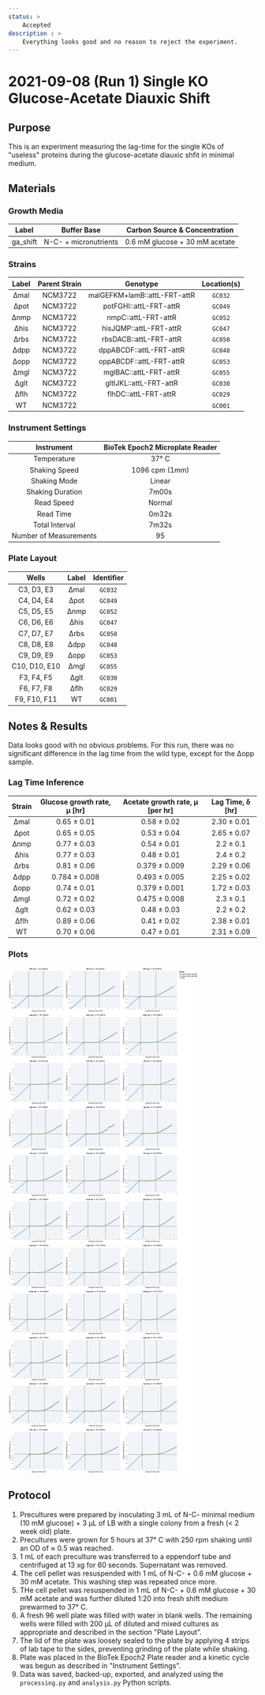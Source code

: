 ```yaml
---
status: >
    Accepted
description : >
    Everything looks good and no reason to reject the experiment. 
---
```


# 2021-09-08 (Run 1) Single KO Glucose-Acetate Diauxic Shift

## Purpose
This is an experiment measuring the lag-time for the single KOs of  "useless" proteins 
during the glucose-acetate diauxic shfit in minimal medium.

## Materials

### Growth Media
| **Label** | **Buffer Base** | **Carbon Source & Concentration** |
|:--:|:--:|:--:|
| ga_shift | N-C- + micronutrients | 0.6 mM glucose + 30 mM acetate|

### Strains 
| **Label** | **Parent Strain**|  **Genotype** | **Location(s)**|
|:--: | :--:| :--:| :--:|
|∆mal| NCM3722 | malGEFKM+lamB::attL-FRT-attR| `GC032`|
|∆pot| NCM3722 | potFGHI::attL-FRT-attR| `GC049`|
|∆nmp| NCM3722 | nmpC::attL-FRT-attR | `GC052`|
|∆his| NCM3722 | hisJQMP::attL-FRT-attR | `GC047`|
|∆rbs | NCM3722 | rbsDACB::attL-FRT-attR | `GC050`|
|∆dpp | NCM3722 | dppABCDF::attL-FRT-attR | `GC048`|
|∆opp | NCM3722 | oppABCDF::attL-FRT-attR | `GC053`|
|∆mgl| NCM3722 | mglBAC::attL-FRT-attR | `GC055`|
|∆glt | NCM3722 | gltIJKL::attL-FRT-attR | `GC030`|
|∆flh | NCM3722 | flhDC::attL-FRT-attR | `GC029`|
|WT| NCM3722 | | `GC001`|

### Instrument Settings
| Instrument | BioTek Epoch2 Microplate Reader|
|:--:| :--:|
| Temperature| 37° C|
| Shaking Speed| 1096 cpm (1mm) |
| Shaking Mode | Linear |
| Shaking Duration| 7m00s|
|Read Speed| Normal|
| Read Time | 0m32s|
| Total Interval | 7m32s |
| Number of Measurements |  95| 

### Plate Layout
| **Wells** | **Label** | **Identifier** |
|:--: | :--:  | :--: |
|C3, D3, E3 | ∆mal | `GC032` | 
|C4, D4, E4 | ∆pot | `GC049` |
|C5, D5, E5 | ∆nmp | `GC052` |
|C6, D6, E6 | ∆his | `GC047` |
|C7, D7, E7 | ∆rbs | `GC050` |
|C8, D8, E8 | ∆dpp | `GC048`| 
|C9, D9, E9 | ∆opp | `GC053` |
|C10, D10, E10 | ∆mgl| `GC055` |
|F3, F4, F5 | ∆glt | `GC030` |
|F6, F7, F8 | ∆flh | `GC029` |
|F9, F10, F11 | WT | `GC001` |


## Notes & Results
Data looks good with no obvious problems. For this run, there was no significant 
difference in the lag time from the wild type, except for the ∆opp sample.

### Lag Time Inference

| **Strain** | **Glucose growth rate, µ [hr]** | **Acetate growth rate, µ [per hr]** | **Lag Time, δ [hr]** | 
|:--: |:--:| :--: | :--: |
|∆mal | 0.65 ± 0.01 | 0.58 ± 0.02 | 2.30 ± 0.01|
|∆pot | 0.65 ± 0.05 | 0.53 ± 0.04 | 2.65 ± 0.07|
|∆nmp | 0.77 ± 0.03 | 0.54 ± 0.01 | 2.2 ± 0.1  |
|∆his | 0.77 ± 0.03 | 0.48 ± 0.01  | 2.4 ± 0.2 |
|∆rbs | 0.81 ± 0.06 | 0.379 ± 0.009| 2.29 ± 0.06|
|∆dpp | 0.784 ± 0.008| 0.493 ± 0.005| 2.25 ± 0.02|
|∆opp | 0.74 ± 0.01| 0.379 ± 0.001| 1.72 ± 0.03|
|∆mgl | 0.72 ± 0.02| 0.475 ± 0.008| 2.3 ± 0.1|    
|∆glt | 0.62 ± 0.03 | 0.48 ± 0.03| 2.2 ± 0.2|
|∆flh | 0.89 ± 0.06| 0.41 ± 0.02 | 2.38 ± 0.01|
|WT   | 0.70 ± 0.06| 0.47 ± 0.01| 2.31 ± 0.09|


### Plots

![](output/2021-09-08_r1_SingleKO_glucose-acetate_shift_plot.png)

## Protocol 
1. Precultures were prepared by inoculating 3 mL of N-C- minimal medium (10 mM glucose) + 3 µL of LB with a single colony from a fresh (< 2 week old) plate.
2. Precultures were grown for 5 hours at 37° C with 250 rpm shaking until an OD 
of ≈ 0.5 was reached.
3. 1 mL of each preculture was transferred to a eppendorf tube and centrifuged 
 at 13 xg for 60 seconds. Supernatant was removed.
4. The cell pellet was resuspended with 1 mL of N-C- + 0.6 mM glucose + 30 mM acetate.
This washing step was repeated once more. 
5. THe cell pellet was resuspended in 1 mL of N-C- + 0.6 mM glucose + 30 mM acetate 
and was further diluted 1:20 into fresh shift medium prewarmed to 37° C.
4. A fresh 96 well plate was filled with water in blank wells. The remaining wells 
were filled with 200 µL of diluted and mixed cultures as appropriate and described in 
the section "Plate Layout".
5. The lid of the plate was loosely sealed to the plate by applying 4 strips of 
lab tape to the sides, preventing grinding of the plate while shaking. 
6. Plate was placed in the BioTek Epoch2 Plate reader and a kinetic cycle was begun 
as described in "Instrument Settings".
7. Data was saved, backed-up, exported, and analyzed using the `processing.py` and 
`analysis.py` Python scripts.
